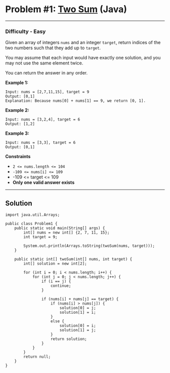 # Problem #1: [Two Sum](https://leetcode.com/problems/two-sum/) (Java)

---

### Difficulty - Easy

Given an array of integers `nums` and an integer `target`, return indices of the two numbers such that they add up to `target`.

You may assume that each input would have exactly one solution, and you may not use the same element twice.

You can return the answer in any order.

**Example 1:**

```
Input: nums = [2,7,11,15], target = 9
Output: [0,1]
Explanation: Because nums[0] + nums[1] == 9, we return [0, 1].
```

**Example 2:**

```
Input: nums = [3,2,4], target = 6
Output: [1,2]
```

**Example 3:**

```
Input: nums = [3,3], target = 6
Output: [0,1]
```

**Constraints**

- `2 <= nums.length <= 104`
- `-109 <= nums[i] <= 109`
- -109 <= target <= 109
- **Only one valid answer exists**

---

## Solution

```
import java.util.Arrays;

public class Problem1 {
    public static void main(String[] args) {
        int[] nums = new int[] {2, 7, 11, 15};
        int target = 9;

        System.out.println(Arrays.toString(twoSum(nums, target)));
    }

    public static int[] twoSum(int[] nums, int target) {
        int[] solution = new int[2];

        for (int i = 0; i < nums.length; i++) {
            for (int j = 0; j < nums.length; j++) {
                if (i == j) {
                    continue;
                }

                if (nums[i] + nums[j] == target) {
                    if (nums[i] > nums[j]) {
                        solution[0] = j;
                        solution[1] = i;
                    }
                    else {
                        solution[0] = i;
                        solution[1] = j;
                    }
                    return solution;
                }
            }
        }
        return null;
    }
}
```